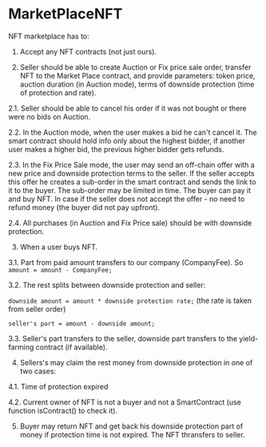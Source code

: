 # MarketPlaceNFT

NFT marketplace has to:

1. Accept any NFT contracts (not just ours). 


2. Seller should be able to create Auction or Fix price sale order, transfer NFT to the Market Place contract, and provide parameters: token price, auction duration (in Auction mode), terms of downside protection (time of protection and rate).

2.1. Seller should be able to cancel his order if it was not bought or there were no bids on Auction.

2.2. In the Auction mode, when the user makes a bid he can't cancel it. The smart contract should hold info only about the highest bidder, if another user makes a higher bid, the previous higher bidder gets refunds. 

2.3. In the Fix Price Sale mode, the user may send an off-chain offer with a new price and downside protection terms to the seller. If the seller accepts this offer he creates a sub-order in the smart contract and sends the link to it to the buyer. The sub-order may be limited in time. The buyer can pay it and buy NFT. In case if the seller does not accept the offer - no need to refund money (the buyer did not pay upfront).

2.4. All purchases  (in Auction and Fix Price sale) should be with downside protection. 

3. When a user buys NFT.

3.1. Part from paid amount transfers to our company (CompanyFee). So `amount = amount - CompanyFee;`

3.2. The rest splits between downside protection and seller: 

`downside amount = amount * downside protection rate;` (the rate is taken from seller order)

`seller's part = amount - downside amount;`

3.3. Seller's part transfers to the seller, downside part transfers to the yield-farming contract (if available).


4. Sellers's may claim the rest money from downside protection in one of two cases:

4.1. Time of protection expired

4.2. Current owner of NFT is not a buyer and not a SmartContract (use function isContract() to check it).


5. Buyer may return NFT and get back his downside protection part of money if protection time is not expired. The NFT thransfers to seller.




